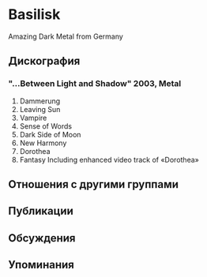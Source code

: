 # Basilisk

Amazing Dark Metal from Germany

## Дискография

### "...Between Light and Shadow" 2003, Metal

01. Dammerung
02. Leaving Sun
03. Vampire
04. Sense of Words
05. Dark Side of Moon
06. New Harmony
07. Dorothea
08. Fantasy
Including enhanced video track of «Dorothea»


## Отношения с другими группами


## Публикации


## Обсуждения


## Упоминания

